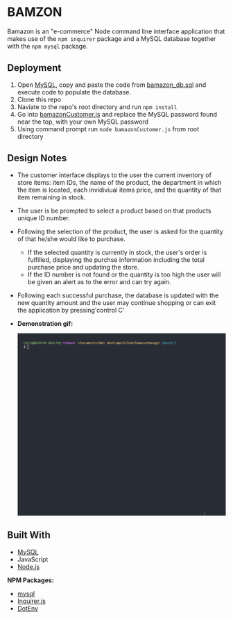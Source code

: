 # BAMZON

Bamazon is an "e-commerce" Node command line interface application that makes use of the `npm inquirer` package and a MySQL database 
together with the `npm mysql` package. 
   
   
## Deployment

1. Open [MySQL](https://dev.mysql.com/doc/), copy and paste the code from [bamazon_db.sql](bamazon_db.sql) and execute code to populate the database.
2. Clone this repo
3. Naviate to the repo's root directory and run `npm install` 
4. Go into [bamazonCustomer.js](bamazonCustomer.js) and replace the MySQL password found near the top, with your own MySQL password 
5. Using command prompt run `node bamazonCustomer.js` from root directory

   
## Design Notes

* The customer interface displays to the user the current inventory of store items: item IDs, the name of the product, the department in
which the item is located, each invidiviual items price, and the quantity of that item remaining in stock. 
* The user is be prompted to select a product based on that products unique ID number. 
* Following the selection of the product, the user is asked for the quantity of that he/she would like to purchase. 
  * If the selected quantity is currently in stock, the user's order is fulfilled, displaying the purchse information including 
    the total purchase price and updating the store.
   * If the ID number is not found or the quantity is too high the user will be given an alert as to the error and can try again.
* Following each successful purchase, the database is updated with the new quantity amount and the user may continue shopping or can exit 
the application by pressing'control C'
     
* **Demonstration gif:**
   
   ![BamazonGif](screenshot/bamazon.gif "bamazon.gif")

     
## Built With

* [MySQL](https://dev.mysql.com/doc/)
* JavaScript
* [Node.js](https://nodejs.org/en/docs/)

**NPM Packages:**
  * [mysql](https://www.npmjs.com/package/mysql)
  * [Inquirer.js](https://www.npmjs.com/package/inquirer)
  * [DotEnv](https://www.npmjs.com/package/dotenv)
  
